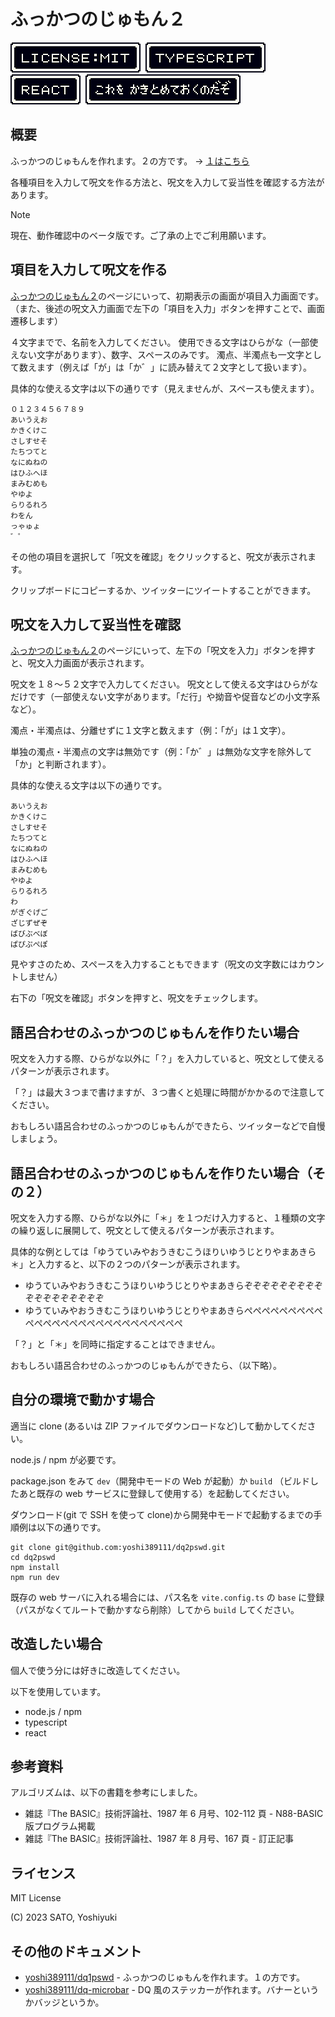 # ふっかつのじゅもん２

[![LICENSE](images/badge_license.svg)](LICENSE)
&nbsp;![TypeScript](images/badge_typescript.svg)
&nbsp;![React](images/badge_react.svg)
&nbsp;![Save Password](images/save_password.svg)

## 概要

ふっかつのじゅもんを作れます。２の方です。 → [１はこちら](https://github.com/yoshi389111/dq1pswd)

各種項目を入力して呪文を作る方法と、呪文を入力して妥当性を確認する方法があります。

> [!NOTE]
> 現在、動作確認中のベータ版です。ご了承の上でご利用願います。

## 項目を入力して呪文を作る

[ふっかつのじゅもん２](https://yoshi389111.github.io/dq2pswd/)のページにいって、初期表示の画面が項目入力画面です。
（また、後述の呪文入力画面で左下の「項目を入力」ボタンを押すことで、画面遷移します）

４文字までで、名前を入力してください。
使用できる文字はひらがな（一部使えない文字があります）、数字、スペースのみです。
濁点、半濁点も一文字として数えます（例えば「が」は「か゛」に読み替えて２文字として扱います）。

具体的な使える文字は以下の通りです（見えませんが、スペースも使えます）。

```
０１２３４５６７８９
あいうえお
かきくけこ
さしすせそ
たちつてと
なにぬねの
はひふへほ
まみむめも
やゆよ
らりるれろ
わをん
っゃゅょ
゛゜　
```

その他の項目を選択して「呪文を確認」をクリックすると、呪文が表示されます。

クリップボードにコピーするか、ツイッターにツイートすることができます。

## 呪文を入力して妥当性を確認

[ふっかつのじゅもん２](https://yoshi389111.github.io/dq2pswd/)のページにいって、左下の「呪文を入力」ボタンを押すと、呪文入力画面が表示されます。

呪文を１８～５２文字で入力してください。
呪文として使える文字はひらがなだけです（一部使えない文字があります。「だ行」や拗音や促音などの小文字系など）。

濁点・半濁点は、分離せずに１文字と数えます（例：「が」は１文字）。

単独の濁点・半濁点の文字は無効です（例：「か゛」は無効な文字を除外して「か」と判断されます）。

具体的な使える文字は以下の通りです。

```
あいうえお
かきくけこ
さしすせそ
たちつてと
なにぬねの
はひふへほ
まみむめも
やゆよ
らりるれろ
わ
がぎぐげご
ざじずぜぞ
ばびぶべぼ
ぱぴぷぺぽ
```

見やすさのため、スペースを入力することもできます（呪文の文字数にはカウントしません）

右下の「呪文を確認」ボタンを押すと、呪文をチェックします。

## 語呂合わせのふっかつのじゅもんを作りたい場合

呪文を入力する際、ひらがな以外に「？」を入力していると、呪文として使えるパターンが表示されます。

「？」は最大３つまで書けますが、３つ書くと処理に時間がかかるので注意してください。

おもしろい語呂合わせのふっかつのじゅもんができたら、ツイッターなどで自慢しましょう。

## 語呂合わせのふっかつのじゅもんを作りたい場合（その２）

呪文を入力する際、ひらがな以外に「＊」を１つだけ入力すると、１種類の文字の繰り返しに展開して、呪文として使えるパターンが表示されます。

具体的な例としては「ゆうていみやおうきむこうほりいゆうじとりやまあきら＊」と入力すると、以下の２つのパターンが表示されます。

- ゆうていみやおうきむこうほりいゆうじとりやまあきらぞぞぞぞぞぞぞぞぞぞぞぞぞぞぞぞぞぞ
- ゆうていみやおうきむこうほりいゆうじとりやまあきらぺぺぺぺぺぺぺぺぺぺぺぺぺぺぺぺぺぺぺぺぺぺぺぺぺぺぺ

「？」と「＊」を同時に指定することはできません。

おもしろい語呂合わせのふっかつのじゅもんができたら、（以下略）。

## 自分の環境で動かす場合

適当に clone (あるいは ZIP ファイルでダウンロードなど)して動かしてください。

node.js / npm が必要です。

package.json をみて `dev`（開発中モードの Web が起動）か `build` （ビルドしたあと既存の web サービスに登録して使用する）を起動してください。

ダウンロード(git で SSH を使って clone)から開発中モードで起動するまでの手順例は以下の通りです。

```shell-session
git clone git@github.com:yoshi389111/dq2pswd.git
cd dq2pswd
npm install
npm run dev
```

既存の web サーバに入れる場合には、パス名を `vite.config.ts` の `base` に登録（パスがなくてルートで動かすなら削除）してから `build` してください。

## 改造したい場合

個人で使う分には好きに改造してください。

以下を使用しています。

- node.js / npm
- typescript
- react

## 参考資料

アルゴリズムは、以下の書籍を参考にしました。

- 雑誌『The BASIC』技術評論社、1987 年 6 月号、102-112 頁 - N88-BASIC 版プログラム掲載
- 雑誌『The BASIC』技術評論社、1987 年 8 月号、167 頁 - 訂正記事

## ライセンス

MIT License

(C) 2023 SATO, Yoshiyuki

## その他のドキュメント

- [yoshi389111/dq1pswd](https://github.com/yoshi389111/dq1pswd) - ふっかつのじゅもんを作れます。１の方です。
- [yoshi389111/dq-microbar](https://github.com/yoshi389111/dq-microbar) - DQ 風のステッカーが作れます。バナーというかバッジというか。
